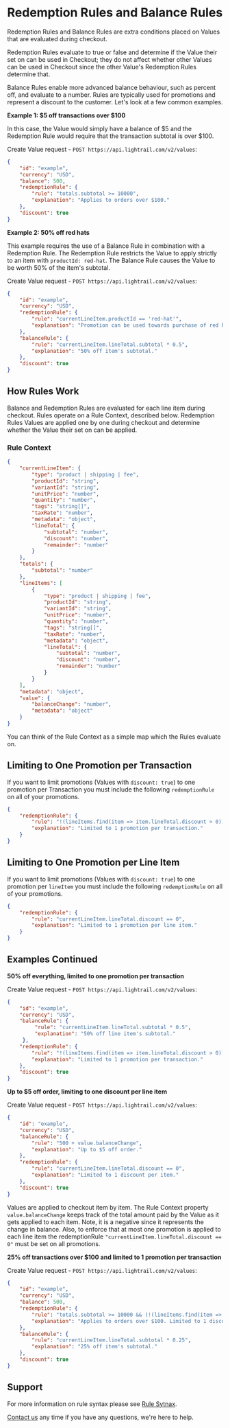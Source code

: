 # Redemption Rules and Balance Rules
Redemption Rules and Balance Rules are extra conditions placed on Values that are evaluated during checkout. 

Redemption Rules evaluate to true or false and determine if the Value their set on can be used in Checkout; they do not affect whether other Values can be used in Checkout since the other Value's Redemption Rules determine that.  

Balance Rules enable more advanced balance behaviour, such as percent off, and evaluate to a number. Rules are typically used for promotions and represent a discount to the customer. Let's look at a few common examples.  

**Example 1: $5 off transactions over $100** 

In this case, the Value would simply have a balance of $5 and the Redemption Rule would require that the transaction subtotal is over $100.

Create Value request - `POST https://api.lightrail.com/v2/values`:
```json
{
    "id": "example",
    "currency": "USD",
    "balance": 500,
    "redemptionRule": {
        "rule": "totals.subtotal >= 10000",
        "explanation": "Applies to orders over $100."
    },
    "discount": true
}
```

**Example 2: 50% off red hats**

This example requires the use of a Balance Rule in combination with a Redemption Rule. The Redemption Rule restricts the Value to apply strictly to an item with `productId: red-hat`. The Balance Rule causes the Value to be worth 50% of the item's subtotal.

Create Value request - `POST https://api.lightrail.com/v2/values`:
```json
{
    "id": "example",
    "currency": "USD",
    "redemptionRule": {
        "rule": "currentLineItem.productId == 'red-hat'",
        "explanation": "Promotion can be used towards purchase of red hats."
    },
    "balanceRule": {
        "rule": "currentLineItem.lineTotal.subtotal * 0.5",
        "explanation": "50% off item's subtotal."
    },
    "discount": true
}
```

## How Rules Work
Balance and Redemption Rules are evaluated for each line item during checkout. Rules operate on a Rule Context, described below. Redemption Rules Values are applied one by one during checkout and determine whether the Value their set on can be applied. 

### Rule Context 
```json
{
    "currentLineItem": {
        "type": "product | shipping | fee",
        "productId": "string",
        "variantId": "string",
        "unitPrice": "number",
        "quantity": "number",
        "tags": "string[]",
        "taxRate": "number",
        "metadata": "object",
        "lineTotal": {
            "subtotal": "number",
            "discount": "number",
            "remainder": "number"
        }
    }, 
    "totals": {
        "subtotal": "number"
    }, 
    "lineItems": [
        {
            "type": "product | shipping | fee",
            "productId": "string",
            "variantId": "string",
            "unitPrice": "number",
            "quantity": "number",
            "tags": "string[]",
            "taxRate": "number",
            "metadata": "object",
            "lineTotal": {
                "subtotal": "number",
                "discount": "number",
                "remainder": "number"
            }
        }
    ],
    "metadata": "object",
    "value": {
        "balanceChange": "number",
        "metadata": "object"
    }
}
```

You can think of the Rule Context as a simple map which the Rules evaluate on.

## Limiting to One Promotion per Transaction
If you want to limit promotions (Values with `discount: true`) to one promotion per Transaction you must include the following `redemptionRule` on all of your promotions.
```json
{
    "redemptionRule": {
        "rule": "!(lineItems.find(item => item.lineTotal.discount > 0)) || value.balanceChange < 0",
        "explanation": "Limited to 1 promotion per transaction."
    }
}
``` 

## Limiting to One Promotion per Line Item
If you want to limit promotions (Values with `discount: true`) to one promotion per `lineItem` you must include the following `redemptionRule` on all of your promotions.
```json
{
    "redemptionRule": {
        "rule": "currentLineItem.lineTotal.discount == 0",
        "explanation": "Limited to 1 promotion per line item."
    }
}
 ``` 

## Examples Continued
**50% off everything, limited to one promotion per transaction**

Create Value request - `POST https://api.lightrail.com/v2/values`:
```json
{
    "id": "example",
    "currency": "USD",
    "balanceRule": {
         "rule": "currentLineItem.lineTotal.subtotal * 0.5",
         "explanation": "50% off line item's subtotal."
     },
    "redemptionRule": {
        "rule": "!(lineItems.find(item => item.lineTotal.discount > 0)) || value.balanceChange < 0",
        "explanation": "Limited to 1 promotion per transaction."
    },
    "discount": true
}
```

**Up to $5 off order, limiting to one discount per line item**

Create Value request - `POST https://api.lightrail.com/v2/values`:
```json
{
    "id": "example",
    "currency": "USD",
    "balanceRule": {
        "rule": "500 + value.balanceChange",
        "explanation": "Up to $5 off order."
    },
    "redemptionRule": {
        "rule": "currentLineItem.lineTotal.discount == 0",
        "explanation": "Limited to 1 discount per item."
    },
    "discount": true
}
```
Values are applied to checkout item by item. The Rule Context property `value.balanceChange` keeps track of the total amount paid by the Value as it gets applied to each item. Note, it is a negative since it represents the change in balance. Also, to enforce that at most one promotion is applied to each line item the redemptionRule `"currentLineItem.lineTotal.discount == 0"` must be set on all promotions.  

**25% off transactions over $100 and limited to 1 promotion per transaction**

Create Value request - `POST https://api.lightrail.com/v2/values`:
```json
{
    "id": "example",
    "currency": "USD",
    "balance": 500,
    "redemptionRule": {
        "rule": "totals.subtotal >= 10000 && (!(lineItems.find(item => item.lineTotal.discount > 0)) || value.balanceChange < 0)",
        "explanation": "Applies to orders over $100. Limited to 1 discount per transaction."
    },
    "balanceRule": {
        "rule": "currentLineItem.lineTotal.subtotal * 0.25",
        "explanation": "25% off item's subtotal."
    },
    "discount": true
}
```

## Support
For more information on rule syntax please see [Rule Sytnax](https://github.com/Giftbit/Lightrail-API-V2-Docs/blob/master/feature-deep-dive/rule-syntax.md). 

[Contact us](mailto:hello@lightrail.com) any time if you have any questions, we're here to help. 
